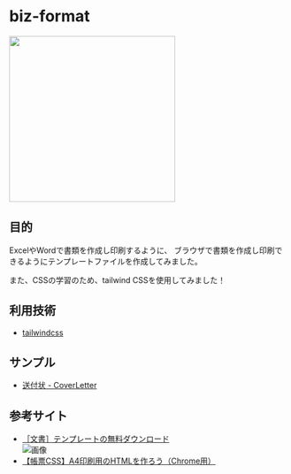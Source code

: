 # biz-format
<img src="https://www.pakutaso.com/shared/img/thumb/TKL0614_25_TP_V.jpg" width="300px">

## 目的
ExcelやWordで書類を作成し印刷するように、
ブラウザで書類を作成し印刷できるようにテンプレートファイルを作成してみました。

また、CSSの学習のため、tailwind CSSを使用してみました！

## 利用技術
* [tailwindcss](https://tailwindcss-ja.entap.app/)

## サンプル
* [送付状 - CoverLetter](https://cti1650.github.io/biz-format/CoverLetter.html)

## 参考サイト
* [［文書］テンプレートの無料ダウンロード](https://template.k-solution.info/2018/03/02082209.html)  
![画像](https://template.k-solution.info/img/sofujo208_s.jpg)
* [【帳票CSS】A4印刷用のHTMLを作ろう（Chrome用）](https://deep-space.blue/web/1858)
